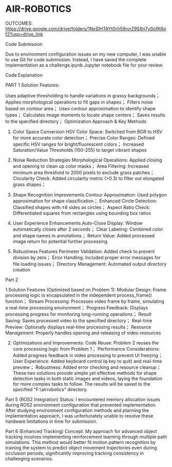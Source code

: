 # AIR-ROBOTICS
OUTCOMES: https://drive.google.com/drive/folders/1NxSlHTAYt0rh59rorZ9S8n7ySofK6pf2?usp=drive_link


Code Submission

Due to environment configuration issues on my new computer, I was unable to use Git for code submission. Instead, I have saved the complete implementation as a challenge.ipynb Jupyter notebook file for your review.

Code Explanation

PART 1 Solution Features:

  Uses adaptive thresholding to handle variations in grassy backgrounds；
  Applies morphological operations to fill gaps in shapes；
  Filters noise based on contour area；
  Uses contour approximation to identify shape types；
  Calculates image moments to locate shape centers；
  Saves results to the specified directory；
  Optimization Approach & Key Methods


1. Color Space Conversion
HSV Color Space: Switched from BGR to HSV for more accurate color detection；
Precise Color Ranges: Defined specific HSV ranges for bright/fluorescent colors；
Increased Saturation/Value Thresholds (150-255) to target vibrant shapes

2. Noise Reduction Strategies
Morphological Operations: Applied closing and opening to clean up color masks；
Area Filtering: Increased minimum area threshold to 2000 pixels to exclude grass patches；
Circularity Check: Added circularity metric (>0.3) to filter out elongated grass shapes；

3. Shape Recognition Improvements
Contour Approximation: Used polygon approximation for shape classification；
Enhanced Circle Detection: Classified shapes with ≥8 sides as circles；
Aspect Ratio Check: Differentiated squares from rectangles using bounding box ratios


4. User Experience Enhancements
Auto-Close Display: Window automatically closes after 2 seconds；
Clear Labeling: Combined color and shape names in annotations；
Return Value: Added processed image return for potential further processing

5. Robustness Features
Perimeter Validation: Added check to prevent division by zero；
Error Handling: Included proper error messages for file loading issues；
Directory Management: Automated output directory creation

Part 2 

1.Solution Features (Optimized based on Problem 1):
Modular Design: Frame processing logic is encapsulated in the independent process_frame() function；
Stream Processing: Processes video frame by frame, simulating a real-time processing environment；
Progress Feedback: Displays processing progress for monitoring long-running operations；
Result Saving: Saves processed video to the specified directory；
Real-time Preview: Optionally displays real-time processing results；
Resource Management: Properly handles opening and releasing of video resources


2. Optimizations and Improvements:
Code Reuse: Problem 2 reuses the core processing logic from Problem 1；
Performance Considerations: Added progress feedback in video processing to prevent UI freezing；
User Experience: Added keyboard control (q key to quit) and real-time preview；
Robustness: Added error checking and resource cleanup；
These two solutions provide simple yet effective methods for shape detection tasks in both static images and videos, laying the foundation for more complex tasks to follow. The results will be saved to the specified "F:\airrobotics" directory.


Part 5 (ROS2 Integration) Status:
I encountered memory allocation issues during ROS2 environment configuration that prevented implementation. After studying environment configuration methods and planning the implementation approach, I was unfortunately unable to resolve these hardware limitations in time for submission.

Part 6 (Enhanced Tracking) Concept:
My approach for advanced object tracking involves implementing reinforcement learning through multiple path simulations. This method would better fit motion pattern recognition by training the system to predict object movement trajectories even during occlusion periods, significantly improving tracking consistency in challenging scenarios.
